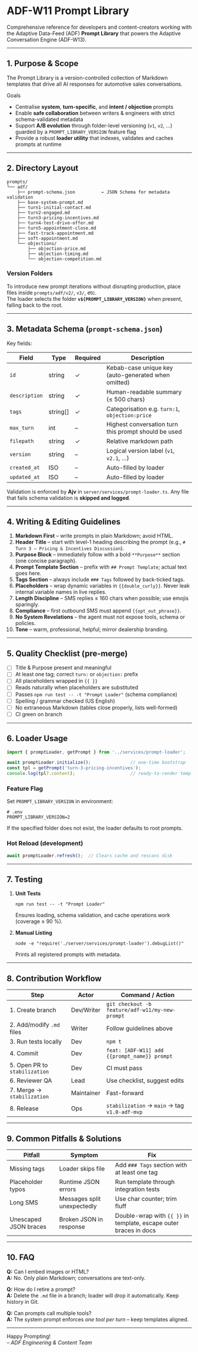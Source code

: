 # ADF-W11 Prompt Library

Comprehensive reference for developers and content-creators working with the Adaptive Data-Feed (ADF) **Prompt Library** that powers the Adaptive Conversation Engine (ADF-W13).

---

## 1. Purpose & Scope
The Prompt Library is a version-controlled collection of Markdown templates that drive all AI responses for automotive sales conversations.

Goals  
* Centralise **system**, **turn-specific**, and **intent / objection** prompts  
* Enable **safe collaboration** between writers & engineers with strict schema-validated metadata  
* Support **A/B evolution** through folder-level versioning (`v1`, `v2`, …) guarded by a `PROMPT_LIBRARY_VERSION` feature flag  
* Provide a robust **loader utility** that indexes, validates and caches prompts at runtime

---

## 2. Directory Layout
```
prompts/
└── adf/
    ├── prompt-schema.json          ← JSON Schema for metadata validation
    ├── base-system-prompt.md
    ├── turn1-initial-contact.md
    ├── turn2-engaged.md
    ├── turn3-pricing-incentives.md
    ├── turn4-test-drive-offer.md
    ├── turn5-appointment-close.md
    ├── fast-track-appointment.md
    ├── soft-appointment.md
    └── objections/
        ├── objection-price.md
        ├── objection-timing.md
        └── objection-competition.md
```

### Version Folders  
To introduce new prompt iterations without disrupting production, place files inside `prompts/adf/v2/`, `v3/`, etc.  
The loader selects the folder **`v${PROMPT_LIBRARY_VERSION}`** when present, falling back to the root.

---

## 3. Metadata Schema (`prompt-schema.json`)
Key fields:

| Field        | Type    | Required | Description                                   |
|--------------|---------|----------|-----------------------------------------------|
| `id`         | string  | ✓        | Kebab-case unique key (auto-generated when omitted) |
| `description`| string  | ✓        | Human-readable summary (≤ 500 chars)          |
| `tags`       | string[]| ✓        | Categorisation e.g. `turn:1`, `objection:price` |
| `max_turn`   | int     | –        | Highest conversation turn this prompt should be used |
| `filepath`   | string  | ✓        | Relative markdown path                        |
| `version`    | string  | –        | Logical version label (`v1`, `v2.1`, …)       |
| `created_at` | ISO     | –        | Auto-filled by loader                         |
| `updated_at` | ISO     | –        | Auto-filled by loader                         |

Validation is enforced by **Ajv** in `server/services/prompt-loader.ts`. Any file that fails schema validation is **skipped and logged**.

---

## 4. Writing & Editing Guidelines
1. **Markdown First** – write prompts in plain Markdown; avoid HTML.  
2. **Header Title** – start with level-1 heading describing the prompt (e.g., `# Turn 3 – Pricing & Incentives Discussion`).  
3. **Purpose Block** – immediately follow with a bold `**Purpose**` section (one concise paragraph).  
4. **Prompt Template Section** – prefix with `## Prompt Template`; actual text goes here.  
5. **Tags Section** – always include `### Tags` followed by back-ticked tags.  
6. **Placeholders** – wrap dynamic variables in `{{double_curly}}`. Never leak internal variable names in live replies.  
7. **Length Discipline** – SMS replies ≤ 160 chars when possible; use emojis sparingly.  
8. **Compliance** – first outbound SMS must append `{{opt_out_phrase}}`.  
9. **No System Revelations** – the agent must not expose tools, schema or policies.  
10. **Tone** – warm, professional, helpful; mirror dealership branding.

---

## 5. Quality Checklist (pre-merge)
- [ ] Title & Purpose present and meaningful  
- [ ] At least one tag; correct `turn:` or `objection:` prefix  
- [ ] All placeholders wrapped in `{{ }}`  
- [ ] Reads naturally when placeholders are substituted  
- [ ] Passes `npm run test -- -t "Prompt Loader"` (schema compliance)  
- [ ] Spelling / grammar checked (US English)  
- [ ] No extraneous Markdown (tables close properly, lists well-formed)  
- [ ] CI green on branch

---

## 6. Loader Usage

```ts
import { promptLoader, getPrompt } from '../services/prompt-loader';

await promptLoader.initialize();               // one-time bootstrap
const tpl = getPrompt('turn-3-pricing-incentives');
console.log(tpl?.content);                     // ready-to-render template
```

### Feature Flag
Set `PROMPT_LIBRARY_VERSION` in environment:

```
# .env
PROMPT_LIBRARY_VERSION=2
```

If the specified folder does not exist, the loader defaults to root prompts.

### Hot Reload (development)
```ts
await promptLoader.refresh();  // Clears cache and rescans disk
```

---

## 7. Testing

1. **Unit Tests**  
   ```
   npm run test -- -t "Prompt Loader"
   ```
   Ensures loading, schema validation, and cache operations work (coverage ≥ 90 %).

2. **Manual Listing**  
   ```
   node -e "require('./server/services/prompt-loader').debugList()"
   ```
   Prints all registered prompts with metadata.

---

## 8. Contribution Workflow

| Step | Actor | Command / Action |
|------|-------|------------------|
| 1. Create branch | Dev/Writer | `git checkout -b feature/adf-w11/my-new-prompt` |
| 2. Add/modify `.md` files | Writer | Follow guidelines above |
| 3. Run tests locally | Dev | `npm t` |
| 4. Commit | Dev | `feat: [ADF-W11] add {{prompt_name}} prompt` |
| 5. Open PR to `stabilization` | Dev | CI must pass |
| 6. Reviewer QA | Lead | Use checklist, suggest edits |
| 7. Merge → `stabilization` | Maintainer | Fast-forward |
| 8. Release | Ops | `stabilization` → `main` → tag `v1.0-adf-mvp` |

---

## 9. Common Pitfalls & Solutions
| Pitfall | Symptom | Fix |
|---------|---------|-----|
| Missing tags | Loader skips file | Add `### Tags` section with at least one tag |
| Placeholder typos | Runtime JSON errors | Run template through integration tests |
| Long SMS | Messages split unexpectedly | Use char counter; trim fluff |
| Unescaped JSON braces | Broken JSON in response | Double-wrap with `{{ }}` in template, escape outer braces in docs |

---

## 10. FAQ

**Q:** Can I embed images or HTML?  
**A:** No. Only plain Markdown; conversations are text-only.

**Q:** How do I retire a prompt?  
**A:** Delete the `.md` file in a branch; loader will drop it automatically. Keep history in Git.

**Q:** Can prompts call multiple tools?  
**A:** The system prompt enforces *one tool per turn* – keep templates aligned.

---

Happy Prompting!  
*– ADF Engineering & Content Team*
